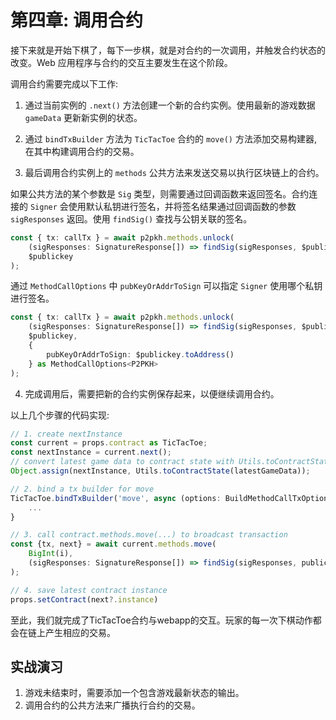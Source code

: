 # 第四章: 调用合约

接下来就是开始下棋了，每下一步棋，就是对合约的一次调用，并触发合约状态的改变。Web 应用程序与合约的交互主要发生在这个阶段。

调用合约需要完成以下工作:

1. 通过当前实例的 `.next()` 方法创建一个新的合约实例。使用最新的游戏数据 `gameData` 更新新实例的状态。

2. 通过 `bindTxBuilder` 方法为 `TicTacToe` 合约的 `move()` 方法添加交易构建器,  在其中构建调用合约的交易。

3. 最后调用合约实例上的 `methods` 公共方法来发送交易以执行区块链上的合约。

如果公共方法的某个参数是 `Sig` 类型，则需要通过回调函数来返回签名。合约连接的 `Signer` 会使用默认私钥进行签名，并将签名结果通过回调函数的参数 `sigResponses` 返回。使用 `findSig()` 查找与公钥关联的签名。

```ts
const { tx: callTx } = await p2pkh.methods.unlock(
    (sigResponses: SignatureResponse[]) => findSig(sigResponses, $publickey),
    $publickey
);
```

通过 `MethodCallOptions` 中 `pubKeyOrAddrToSign` 可以指定 `Signer` 使用哪个私钥进行签名。

```ts
const { tx: callTx } = await p2pkh.methods.unlock(
    (sigResponses: SignatureResponse[]) => findSig(sigResponses, $publickey),
    $publickey,
    {
        pubKeyOrAddrToSign: $publickey.toAddress()
    } as MethodCallOptions<P2PKH>
);
```


4. 完成调用后，需要把新的合约实例保存起来，以便继续调用合约。

以上几个步骤的代码实现:

```ts
// 1. create nextInstance
const current = props.contract as TicTacToe;
const nextInstance = current.next();
// convert latest game data to contract state with Utils.toContractState and update nextInstance state
Object.assign(nextInstance, Utils.toContractState(latestGameData));

// 2. bind a tx builder for move
TicTacToe.bindTxBuilder('move', async (options: BuildMethodCallTxOptions<SmartContract>, n: bigint, sig: Sig) => {
    ...
}

// 3. call contract.methods.move(...) to broadcast transaction
const {tx, next} = await current.methods.move(
    BigInt(i),
    (sigResponses: SignatureResponse[]) => findSig(sigResponses, publickey)
);

// 4. save latest contract instance
props.setContract(next?.instance)
```

至此，我们就完成了TicTacToe合约与webapp的交互。玩家的每一次下棋动作都会在链上产生相应的交易。

## 实战演习

1. 游戏未结束时，需要添加一个包含游戏最新状态的输出。
2. 调用合约的公共方法来广播执行合约的交易。
